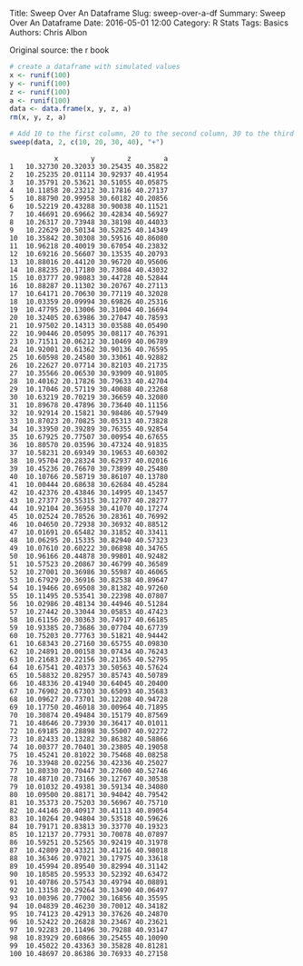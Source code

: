 Title: Sweep Over An Dataframe
Slug: sweep-over-a-df
Summary: Sweep Over An Dataframe
Date: 2016-05-01 12:00
Category: R Stats
Tags: Basics
Authors: Chris Albon


Original source: the r book


```R
# create a dataframe with simulated values
x <- runif(100)
y <- runif(100)
z <- runif(100)
a <- runif(100)
data <- data.frame(x, y, z, a)
rm(x, y, z, a)
```


```R
# Add 10 to the first column, 20 to the second column, 30 to the third column, 40 to the fourth column. Columns are denoted with the "2"
sweep(data, 2, c(10, 20, 30, 40), "+")
```




               x        y        z        a
    1   10.32730 20.32033 30.25435 40.35822
    2   10.25235 20.01114 30.92937 40.41954
    3   10.35791 20.53621 30.51055 40.05875
    4   10.11858 20.23212 30.17816 40.27137
    5   10.88790 20.99958 30.60182 40.20856
    6   10.52219 20.43288 30.90038 40.11521
    7   10.46691 20.69662 30.42834 40.56927
    8   10.26317 20.73948 30.38198 40.44033
    9   10.22629 20.50134 30.52825 40.14349
    10  10.35842 20.30308 30.59516 40.86080
    11  10.96218 20.40019 30.67054 40.23832
    12  10.69216 20.56607 30.13535 40.20793
    13  10.88016 20.44120 30.96720 40.95606
    14  10.88235 20.17180 30.73084 40.43032
    15  10.03777 20.98083 30.44728 40.52844
    16  10.88287 20.11302 30.20767 40.27113
    17  10.64171 20.70630 30.77119 40.32028
    18  10.03359 20.09994 30.69826 40.25316
    19  10.47795 20.13006 30.31004 40.16694
    20  10.32405 20.63986 30.27047 40.78593
    21  10.97502 20.14313 30.03588 40.05490
    22  10.90446 20.05095 30.08117 40.76391
    23  10.71511 20.06212 30.10469 40.06789
    24  10.92001 20.61362 30.90136 40.76595
    25  10.60598 20.24580 30.33061 40.92882
    26  10.22627 20.07714 30.82103 40.21735
    27  10.35566 20.06530 30.93909 40.91805
    28  10.40162 20.17826 30.79633 40.42704
    29  10.17046 20.57119 30.40088 40.23268
    30  10.63219 20.70219 30.36659 40.32080
    31  10.89678 20.47896 30.73640 40.11156
    32  10.92914 20.15821 30.98486 40.57949
    33  10.87023 20.70825 30.05313 40.73828
    34  10.33950 20.39289 30.76355 40.92854
    35  10.67925 20.77507 30.00954 40.67655
    36  10.80570 20.03596 30.47324 40.91835
    37  10.58231 20.69349 30.19653 40.60302
    38  10.95704 20.28324 30.62937 40.02016
    39  10.45236 20.76670 30.73899 40.25480
    40  10.10766 20.58719 30.86107 40.13780
    41  10.00444 20.68638 30.62684 40.45284
    42  10.42376 20.43846 30.14995 40.13457
    43  10.27377 20.55315 30.12707 40.28277
    44  10.92104 20.36958 30.41070 40.17274
    45  10.02524 20.78526 30.28361 40.76992
    46  10.04650 20.72938 30.36932 40.88512
    47  10.01691 20.65482 30.31852 40.33411
    48  10.06295 20.15335 30.82940 40.57323
    49  10.07610 20.60222 30.06898 40.34765
    50  10.96166 20.44878 30.99801 40.92482
    51  10.57523 20.20867 30.46799 40.36589
    52  10.27001 20.36986 30.55987 40.46065
    53  10.67929 20.36916 30.82538 40.89647
    54  10.19466 20.69508 30.81382 40.97260
    55  10.11495 20.53541 30.22398 40.07807
    56  10.02986 20.48134 30.44946 40.51284
    57  10.27442 20.33044 30.05853 40.47423
    58  10.61156 20.30363 30.74917 40.66185
    59  10.93385 20.73686 30.07704 40.67739
    60  10.75203 20.77763 30.51821 40.94442
    61  10.68343 20.27160 30.65755 40.09830
    62  10.24891 20.00158 30.07434 40.76243
    63  10.21683 20.22156 30.21365 40.52795
    64  10.67541 20.40373 30.50563 40.57624
    65  10.58832 20.82957 30.85743 40.50789
    66  10.48336 20.41940 30.64045 40.20400
    67  10.76902 20.67303 30.65093 40.35683
    68  10.09627 20.73701 30.12208 40.94728
    69  10.17750 20.46018 30.00964 40.71895
    70  10.30874 20.49484 30.15179 40.87569
    71  10.48646 20.73930 30.36417 40.01011
    72  10.69185 20.28898 30.55007 40.92272
    73  10.82433 20.13282 30.86382 40.58866
    74  10.00377 20.70401 30.23805 40.19058
    75  10.45241 20.81022 30.75468 40.08258
    76  10.33948 20.02256 30.42336 40.25027
    77  10.80330 20.70447 30.27600 40.52746
    78  10.48710 20.73166 30.12767 40.30538
    79  10.01032 20.49381 30.59134 40.34080
    80  10.09500 20.88171 30.94042 40.79542
    81  10.35373 20.75203 30.56967 40.75710
    82  10.44146 20.40917 30.41113 40.89054
    83  10.10264 20.94804 30.53518 40.59626
    84  10.79171 20.83813 30.33770 40.19323
    85  10.12137 20.77931 30.70078 40.07897
    86  10.59251 20.52565 30.92419 40.31978
    87  10.42809 20.43321 30.41216 40.98018
    88  10.36346 20.97021 30.17975 40.33618
    89  10.45994 20.89540 30.82994 40.31142
    90  10.18585 20.59533 30.52392 40.63472
    91  10.40786 20.57543 30.49794 40.08891
    92  10.13158 20.29264 30.13490 40.06497
    93  10.00396 20.77002 30.16856 40.35595
    94  10.04839 20.46230 30.70012 40.34182
    95  10.74123 20.42913 30.37626 40.24870
    96  10.52422 20.26828 30.23467 40.23621
    97  10.92283 20.11496 30.79288 40.93147
    98  10.83929 20.60866 30.25455 40.10090
    99  10.45022 20.43363 30.35828 40.81281
    100 10.48697 20.86386 30.76933 40.27158
